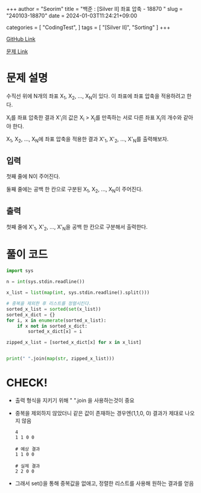 +++
author = "Seorim"
title =  "백준 : [Silver II] 좌표 압축 - 18870 "
slug = "240103-18870"
date = 2024-01-03T11:24:21+09:00

categories = [
    "CodingTest",
]
tags = [
    "[Silver II]", "Sorting"
]
+++

[GitHub Link]()

[문제 Link](https://www.acmicpc.net/problem/18870)

# 문제 설명

<p>수직선 위에 N개의 좌표 X<sub>1</sub>, X<sub>2</sub>, ..., X<sub>N</sub>이 있다. 이 좌표에 좌표 압축을 적용하려고 한다.</p>

<p>X<sub>i</sub>를 좌표 압축한 결과 X'<sub>i</sub>의 값은 X<sub>i</sub> > X<sub>j</sub>를 만족하는 서로 다른 좌표 X<sub>j</sub>의 개수와 같아야 한다.</p>

<p>X<sub>1</sub>, X<sub>2</sub>, ..., X<sub>N</sub>에 좌표 압축을 적용한 결과 X'<sub>1</sub>, X'<sub>2</sub>, ..., X'<sub>N</sub>를 출력해보자.</p>

## 입력

 <p>첫째 줄에 N이 주어진다.</p>

<p>둘째 줄에는 공백 한 칸으로 구분된 X<sub>1</sub>, X<sub>2</sub>, ..., X<sub>N</sub>이 주어진다.</p>

## 출력

 <p>첫째 줄에 X'<sub>1</sub>, X'<sub>2</sub>, ..., X'<sub>N</sub>을 공백 한 칸으로 구분해서 출력한다.</p>

# 풀이 코드

```python
import sys

n = int(sys.stdin.readline())

x_list = list(map(int, sys.stdin.readline().split()))

# 중복을 제외한 후 리스트를 정렬시킨다.
sorted_x_list = sorted(set(x_list))
sorted_x_dict = {}
for i, x in enumerate(sorted_x_list):
    if x not in sorted_x_dict:
        sorted_x_dict[x] = i

zipped_x_list = [sorted_x_dict[x] for x in x_list]


print(" ".join(map(str, zipped_x_list)))

```

# CHECK!

- 출력 형식을 지키기 위해 " ".join 을 사용하는것이 중요
- 중복을 제외하지 않았더니 같은 값이 존재하는 경우엔(1,1,0, 0) 결과가 제대로 나오지 않음

  ```
  4
  1 1 0 0

  # 예상 결과
  1 1 0 0

  # 실제 결과
  2 2 0 0
  ```

- 그래서 set()을 통해 중복값을 없애고, 정렬한 리스트를 사용해 원하는 결과를 얻음
